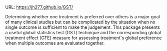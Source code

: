 URL: https://jh277.github.io/GST/

Determining whether one treatment is preferred over others is a major goal of many clinical studies 
  but can be complicated by the situation when no single outcome is sufficient to make the judgement. This package presents
  a useful global statistics test (GST) technique and the corresponding global treatment effect (GTE) measure for 
  assessing treatment's global preference when multiple outcomes are evaluated together. 

  
